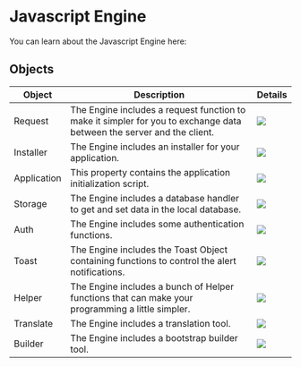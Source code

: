 # Javascript Engine
You can learn about the Javascript Engine here:

## Objects

| Object | Description | Details |
| ------ | ----------- | ------- |
| Request | The Engine includes a request function to make it simpler for you to exchange data between the server and the client. | [![](https://img.shields.io/badge/-Details-blue?style=for-the-badge)](request.md) |
| Installer | The Engine includes an installer for your application. | [![](https://img.shields.io/badge/-Details-blue?style=for-the-badge)](installer.md) |
| Application | This property contains the application initialization script. | [![](https://img.shields.io/badge/-Details-blue?style=for-the-badge)](application.md) |
| Storage | The Engine includes a database handler to get and set data in the local database. | [![](https://img.shields.io/badge/-Details-blue?style=for-the-badge)](storage.md) |
| Auth | The Engine includes some authentication functions. | [![](https://img.shields.io/badge/-Details-blue?style=for-the-badge)](auth.md) |
| Toast | The Engine includes the Toast Object containing functions to control the alert notifications. | [![](https://img.shields.io/badge/-Details-blue?style=for-the-badge)](toast.md) |
| Helper | The Engine includes a bunch of Helper functions that can make your programming a little simpler. | [![](https://img.shields.io/badge/-Details-blue?style=for-the-badge)](helper.md) |
| Translate | The Engine includes a translation tool. | [![](https://img.shields.io/badge/-Details-blue?style=for-the-badge)](translate.md) |
| Builder | The Engine includes a bootstrap builder tool. | [![](https://img.shields.io/badge/-Details-blue?style=for-the-badge)](builder) |
